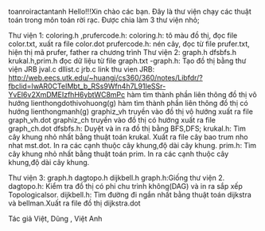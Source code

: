 toanroiractantanh
Hello!!!Xin chào các bạn. Đây là thư viện chạy các thuật toán trong môn toán rời rạc.
Được chia làm 3 thư viện nhỏ;

Thư viện 1: coloring.h ,prufercode.h:
  coloring.h: tô màu đồ thị, đọc file color.txt, xuất ra file color.dot
  prufercode.h: nén cây, đọc từ file prufer.txt, hiện thị mã prufer, father ra chương trình
Thư viện 2: graph.h dfsbfs.h krukal.h,prim.h đọc dữ liệu từ file graph.txt
  -graph.h: Tạo đồ thị bằng thư viện JRB jval.c dllist.c jrb.c 
  link thu vien JRB: http://web.eecs.utk.edu/~huangj/cs360/360/notes/Libfdr/?fbclid=IwAR0CTeIMbt_b_RSs9Wfn4h7L91IeSSr-YvEI6v2XmDMEIzfhH6ybtWC8mPc
  hàm tìm thành phần liên thông đồ thị vô hướng lienthongdothivohuong(g)
  hàm tìm thành phần liên thông đồ thị có hướng lienthongmanh(g)
  graphiz_vh truyền vào đồ thị vô hướng xuất ra file graph_vh.dot
  graphiz_ch truyền vào đồ thị có hướng xuất ra file graph_ch.dot
  dfsbfs.h: Duyệt và in ra đồ thị bằng BFS,DFS;
  krukal.h: Tìm cây khung nhỏ nhất bằng thuật toán krukal. Xuất ra file cây bao trum nho nhat mst.dot. In ra các cạnh thuộc cây khung,độ dài cây khung.
  prim.h: Tìm cây khung nhỏ nhất bằng thuật toán prim. In ra các cạnh thuộc cây khung,độ dài cây khung.

Thư viện 3: graph.h dagtopo.h dijkbell.h
  graph.h:Giống thư viện 2.
  dagtopo.h: Kiểm tra đồ thị có phi chu trình không(DAG) và in ra sắp xếp Topologicalsor.
  dijkbell.h: Tìm đường đi ngắn nhất bằng thuật toán dijkstra và bellman.Xuất ra file đồ thị dijkstra.dot

Tác giả Việt, Dũng , Việt Anh
               
              
               
